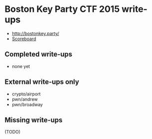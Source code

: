 # Boston Key Party CTF 2015 write-ups

* <http://bostonkey.party/>
* [Scoreboard](scoreboard.png)

## Completed write-ups

* none yet

## External write-ups only

* crypto/airport
* pwn/andrew
* pwn/broadway

## Missing write-ups

(TODO)
